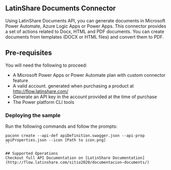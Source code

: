 ## LatinShare Documents Connector
Using LatinShare Documents API, you can generate documents in Microsoft Power Automate, Azure Logic Apps or Power Apps.
This connector provides a set of actions related to Docx, HTML and PDF documents. You can create documents from templates (DOCX or HTML files) and convert them to PDF.

## Pre-requisites
You will need the following to proceed:
* A Microsoft Power Apps or Power Automate plan with custom connector feature
* A valid account. generated when purchasing a product at http://flow.latinshare.com/
* Generate an API key in the account provided at the time of purchase
* The Power platform CLI tools

### Deploying the sample
Run the following commands and follow the prompts:

```paconn
paconn create --api-def apiDefinition.swagger.json --api-prop apiProperties.json --icon [Path to icon.png]
``

## Supported Operations
Checkout full API Documentation on [LatinShare Documentation](http://flow.latinshare.com/sitio2020/documentacion-documents/)